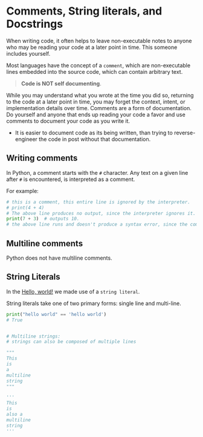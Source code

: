 # Comments, String literals, and Docstrings

When writing code, it often helps to leave non-executable notes to anyone who may be reading your code
at a later point in time. This someone includes yourself.

Most languages have the concept of a `comment`, which are non-executable lines embedded into the source
code, which can contain arbitrary text.

> **Code is NOT self documenting**.

While you may understand what you wrote at the time you did so, returning to the code at a later point
in time, you may forget the context, intent, or implementation details over time. Comments are a form
of documentation. Do yourself and anyone that ends up reading your code a favor and use comments to
document your code as you write it.

- It is easier to document code as its being written, than trying to reverse-engineer the code in post
  without that documentation.

## Writing comments

In Python, a comment starts with the `#` character. Any text on a given line after `#` is encountered,
is interpreted as a comment.

For example:

```python
# this is a comment, this entire line is ignored by the interpreter.
# print(4 + 4)
# The above line produces no output, since the interpreter ignores it.
print(7 + 3)  # outputs 10.
# the above line runs and doesn't produce a syntax error, since the comment starts where the first `#` in a line is encountered.
```

## Multiline comments

Python does not have multiline comments.

## String Literals

In the [Hello, world!](python/hello_world.md) we made use of a `string literal`.

String literals take one of two primary forms: single line and multi-line.

```python
print("hello world" == 'hello world')
# True


# Multiline strings:
# strings can also be composed of multiple lines

"""
This
is
a
multiline
string
"""

'''
This 
is 
also a
multiline
string
'''
```

